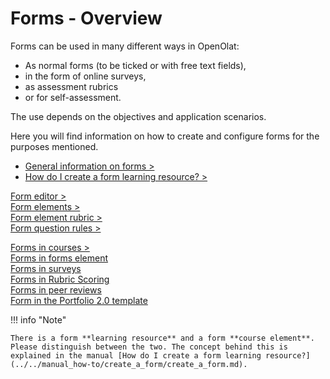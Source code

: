 # Forms - Overview

Forms can be used in many different ways in OpenOlat: 

* As normal forms (to be ticked or with free text fields), 
* in the form of online surveys, 
* as assessment rubrics 
* or for self-assessment.

The use depends on the objectives and application scenarios.

Here you will find information on how to create and configure forms for the purposes mentioned.


* [General information on forms >](../learningresources/General_information_on_Forms.md)<br>
* [How do I create a form learning resource? >](../../manual_how-to/create_a_form/create_a_form.md)

[Form editor >](Form_Editor.md)<br>
[Form elements >](Form_Elements.md)<br>
[Form element rubric >](Form_Element_Rubric.md)<br>
[Form question rules >](Form_Question_Rules.md)<br>
  
[Forms in courses >](../learningresources/Forms_in_Courses.md)<br>
[Forms in forms element](Forms_in_Forms_Element.md)<br>
[Forms in surveys](Forms_in_Questionnaires.md)<br>
[Forms in Rubric Scoring](Forms_in_Rubric_Scoring.md)<br>
[Forms in peer reviews](Course_Element_Task.md#revisions)<br>
[Form in the Portfolio 2.0 template](Forms_in_the_ePortfolio_template.md)


!!! info "Note"

    There is a form **learning resource** and a form **course element**. Please distinguish between the two. The concept behind this is explained in the manual [How do I create a form learning resource?](../../manual_how-to/create_a_form/create_a_form.md).
